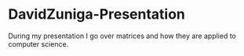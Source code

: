 # DavidZuniga-Presentation
During my presentation I go over matrices and how they are applied to computer science. 
